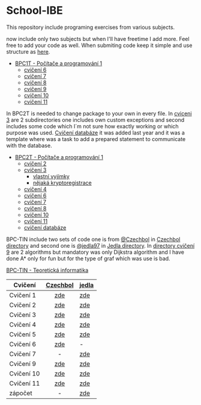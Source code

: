 # School-IBE

This repository include programing exercises from various subjects.

now include only two subjects but when I'll have freetime I add more. Feel free to add your code as well. When submiting code keep it simple and use structure as [here](https://github.com/jedla97/School-IBE/tree/main/BPC1T).

* [BPC1T - Počítače a programování 1](https://github.com/jedla97/School-IBE/tree/main/BPC1T)
  * [cvičení 6](https://github.com/jedla97/School-IBE/tree/main/BPC1T/cviceni06)
  * [cvičení 7](https://github.com/jedla97/School-IBE/tree/main/BPC1T/cviceni07)
  * [cvičení 8](https://github.com/jedla97/School-IBE/tree/main/BPC1T/cviceni08)
  * [cvičení 9](https://github.com/jedla97/School-IBE/tree/main/BPC1T/cviceni09)
  * [cvičení 10](https://github.com/jedla97/School-IBE/tree/main/BPC1T/cviceni10)
  * [cvičení 11](https://github.com/jedla97/School-IBE/tree/main/BPC1T/cviceni11)
  
In BPC2T is needed to change package to your own in every file. In [cviceni 3](https://github.com/jedla97/School-IBE/tree/main/BPC2T/cviceni3) are 2 subdirectories one includes own custom exceptions and second includes some code which I´m not sure how exactly working or which purpose was used. [Cvičení databáze](https://github.com/jedla97/School-IBE/tree/main/BPC2T/cviceniDatabaze) it was added last year and it was a template where was a task to add a prepared statement to communicate with the database.
* [BPC2T - Počítače a programování 1](https://github.com/jedla97/School-IBE/tree/main/BPC2T)
  * [cvičení 2](https://github.com/jedla97/School-IBE/tree/main/BPC2T/cviceni2)
  * [cvičení 3](https://github.com/jedla97/School-IBE/tree/main/BPC2T/cviceni3)
     * [vlastní vyjímky](https://github.com/jedla97/School-IBE/tree/main/BPC2T/cviceni3/CustomExceptions)
     * [nějaká kryptoregistrace](https://github.com/jedla97/School-IBE/tree/main/BPC2T/cviceni3/SomeCodeCryptoRegistration)
  * [cvičení 4](https://github.com/jedla97/School-IBE/tree/main/BPC2T/cviceni4)
  * [cvičení 6](https://github.com/jedla97/School-IBE/tree/main/BPC2T/cviceni6)
  * [cvičení 7](https://github.com/jedla97/School-IBE/tree/main/BPC2T/cviceni7)
  * [cvičení 8](https://github.com/jedla97/School-IBE/tree/main/BPC2T/cviceni8)
  * [cvičení 10](https://github.com/jedla97/School-IBE/tree/main/BPC2T/cviceni10)
  * [cvičení 11](https://github.com/jedla97/School-IBE/tree/main/BPC2T/cviceni11)
  * [cvičení databáze](https://github.com/jedla97/School-IBE/tree/main/BPC2T/cviceniDatabaze)
 
 BPC-TIN include two sets of code one is from [@Czechbol](https://github.com/Czechbol) in [Czechbol directory](https://github.com/jedla97/School-IBE/tree/main/BPC-TIN/Czechbol) and second one is [@jedla97](https://github.com/jedla97) in [Jedla directory](https://github.com/jedla97/School-IBE/tree/main/BPC-TIN/Jedla/src/cz/vutbr/feec). In [directory cvičení 9](https://github.com/jedla97/School-IBE/tree/main/BPC-TIN/Jedla/src/cz/vutbr/feec/cviko9) are 2 algorithms but mandatory was only Dijkstra algorithm and I have done A* only for fun but for the type of graf which was use is bad. 
 
 [BPC-TIN - Teoretická informatika](https://github.com/jedla97/School-IBE/tree/main/BPC-TIN)

| Cvičení     | [Czechbol](https://github.com/jedla97/School-IBE/tree/main/BPC-TIN/Czechbol)| [jedla](https://github.com/jedla97/School-IBE/tree/main/BPC-TIN/Jedla/src/cz/vutbr/feec) |
| ----------- | :-------------: | ----- |
| Cvičení 1   | [zde](https://github.com/jedla97/School-IBE/tree/main/BPC-TIN/Czechbol/cviceni01/src/cz/vutbr/feec/utko/tin/cv1) | [zde](https://github.com/jedla97/School-IBE/tree/main/BPC-TIN/Jedla/src/cz/vutbr/feec/cviko1) |
| Cvičení 2   | [zde](https://github.com/jedla97/School-IBE/tree/main/BPC-TIN/Czechbol/cviceni02/src/cz/vutbr/feec/utko/tin/cv02) | [zde](https://github.com/jedla97/School-IBE/tree/main/BPC-TIN/Jedla/src/cz/vutbr/feec/cviko2) |
| Cvičení 3   | [zde](https://github.com/jedla97/School-IBE/tree/main/BPC-TIN/Czechbol/cviceni03/src) | [zde](https://github.com/jedla97/School-IBE/tree/main/BPC-TIN/Jedla/src/cz/vutbr/feec/cviko3) |
| Cvičení 4   | [zde](https://github.com/jedla97/School-IBE/tree/main/BPC-TIN/Czechbol/cviceni04/src/Linearni/seznam) | [zde](https://github.com/jedla97/School-IBE/tree/main/BPC-TIN/Jedla/src/cz/vutbr/feec/cviko4) |
| Cvičení 5   | [zde](https://github.com/jedla97/School-IBE/tree/main/BPC-TIN/Czechbol/cviceni05/src/BinaryTree) | [zde](https://github.com/jedla97/School-IBE/tree/main/BPC-TIN/Jedla/src/cz/vutbr/feec/cviko5) |
| Cvičení 6   | [zde](https://github.com/jedla97/School-IBE/tree/main/BPC-TIN/Czechbol/cviceni06) | - |
| Cvičení 7   | - | [zde](https://github.com/jedla97/School-IBE/tree/main/BPC-TIN/Jedla/src/cz/vutbr/feec/cviko7) |
| Cvičení 9   | [zde](https://github.com/jedla97/School-IBE/tree/main/BPC-TIN/Czechbol/cviceni09/src/cz/vutbr/feec) | [zde](https://github.com/jedla97/School-IBE/tree/main/BPC-TIN/Jedla/src/cz/vutbr/feec/cviko9) |
| Cvičení 10  | [zde](https://github.com/jedla97/School-IBE/tree/main/BPC-TIN/Czechbol/cviceni10) | [zde](https://github.com/jedla97/School-IBE/tree/main/BPC-TIN/Jedla/src/cz/vutbr/feec/cviko10) |
| Cvičení 11  | [zde](https://github.com/jedla97/School-IBE/tree/main/BPC-TIN/Czechbol/cviceni11) | [zde](https://github.com/jedla97/School-IBE/tree/main/BPC-TIN/Jedla/src/cz/vutbr/feec/cviko11) |
| zápočet     | - | [zde](https://github.com/jedla97/School-IBE/tree/main/BPC-TIN/Jedla/src/cz/vutbr/feec/zapocet) |
 
  
